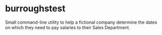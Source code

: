 # burroughstest
Small command-line utility to help a fictional company determine the dates on which they need to pay salaries to their Sales Department.
